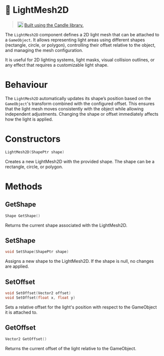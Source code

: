 # 🧩 LightMesh2D

> <img src="https://raw.githubusercontent.com/MiguelMJ/Candle/master/doc/logo.svg" style="width: 19px; position: relative; top: 2px"> [Built using the Candle library.](https://github.com/MiguelMJ/Candle)

The ```LightMesh2D``` component defines a 2D light mesh that can be attached to a ```GameObject```. It allows representing light areas using different shapes (rectangle, circle, or polygon), controlling their offset relative to the object, and managing the mesh configuration.

It is useful for 2D lighting systems, light masks, visual collision outlines, or any effect that requires a customizable light shape.

# Behaviour

The ```LightMesh2D``` automatically updates its shape’s position based on the ```GameObject```'s transform combined with the configured offset. This ensures that the light mesh moves consistently with the object while allowing independent adjustments. Changing the shape or offset immediately affects how the light is applied.

# Constructors

```cpp
LightMesh2D(ShapePtr shape)
```

Creates a new LightMesh2D with the provided shape. The shape can be a rectangle, circle, or polygon.

# Methods
## GetShape
```cpp
Shape GetShape()
```

Returns the current shape associated with the LightMesh2D.

## SetShape
```cpp
void SetShape(ShapePtr shape)
```

Assigns a new shape to the LightMesh2D. If the shape is null, no changes are applied.

## SetOffset
```cpp
void SetOffset(Vector2 offset)
void SetOffset(float x, float y)
```

Sets a relative offset for the light's position with respect to the GameObject it is attached to.

## GetOffset
```cpp
Vector2 GetOffset()
```

Returns the current offset of the light relative to the GameObject.

